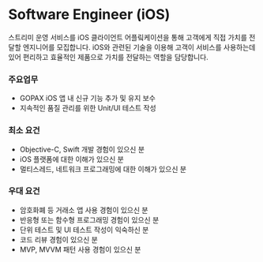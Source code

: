 # Software Engineer (iOS)
스트리미 운영 서비스를 iOS 클라이언트 어플맄케이션을 통해 고객에게 직접 가치를 전달할 엔지니어를 모집합니다. 
iOS와 관련된 기술을 이용해 고객이 서비스를 사용하는데 있어 편리하고 효율적인 제품으로 가치를 전달하는 역할을 담당합니다. 

### 주요업무
- GOPAX iOS 앱 내 신규 기능 추가 및 유지 보수 
- 지속적인 품질 관리를 위한 Unit/UI 테스트 작성

### 최소 요건
- Objective-C, Swift 개발 경험이 있으신 분 
- iOS 플랫폼에 대한 이해가 있으신 분 
- 멀티스레드, 네트워크 프로그래밍에 대한 이해가 있으신 분

### 우대 요건
- 암호화폐 등 거래소 앱 사용 경험이 있으신 분 
- 반응형 또는 함수형 프로그래밍 경험이 있으신 분 
- 단위 테스트 및 UI 테스트 작성이 익숙하신 분 
- 코드 리뷰 경험이 있으신 분 
- MVP, MVVM 패턴 사용 경험이 있으신 분